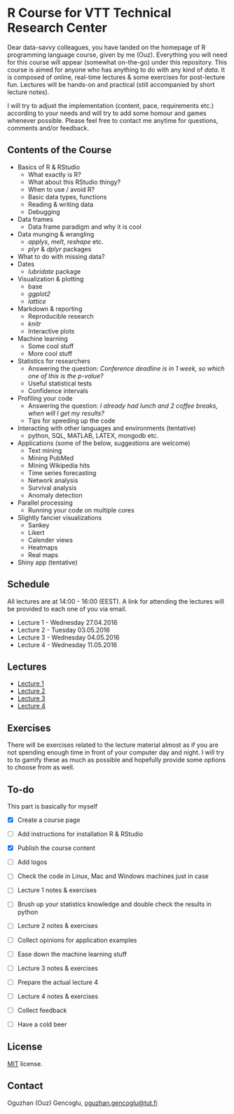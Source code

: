 R Course for VTT Technical Research Center
=====

Dear data-savvy colleagues, you have landed on the homepage of R programming language course, given by me (Ouz).
Everything you will need for this course will appear (somewhat on-the-go) under this repository.
This course is aimed for anyone who has anything to do with any kind of *data*. It is composed of online, real-time lectures & some exercises for post-lecture fun. Lectures will be hands-on and practical (still accompanied by short lecture notes).

I will try to adjust the implementation (content, pace, requirements etc.) according to your needs and will try to add some homour and games whenever possible.
Please feel free to contact me anytime for questions, comments and/or feedback.

Contents of the Course
--------
* Basics of R & RStudio 
  * What exactly is R? 
  * What about this RStudio thingy? 
  * When to use / avoid R?
  * Basic data types, functions
  * Reading & writing data
  * Debugging
* Data frames 
  * Data frame paradigm and why it is cool
* Data munging & wrangling
  * *applys*, *melt*, *reshape* etc.
  * *plyr* & *dplyr* packages
* What to do with missing data? 
* Dates 
  * *lubridate* package
* Visualization & plotting
  * base
  * *ggplot2*
  * *lattice*
* Markdown & reporting
  * Reproducible research
  * *knitr*
  * Interactive plots
* Machine learning
  * Some cool stuff
  * More cool stuff
* Statistics for researchers
  * Answering the question: *Conference deadline is in 1 week, so which one of this is the p-value?*
  * Useful statistical tests
  * Confidence intervals
* Profiling your code
  * Answering the question: *I already had lunch and 2 coffee breaks, when will I get my results?*
  * Tips for speeding up the code
* Interacting with other languages and environments (tentative)
  * python, SQL, MATLAB, LATEX, mongodb etc.
* Applications (some of the below, suggestions are welcome)
  * Text mining
  * Mining PubMed
  * Mining Wikipedia hits
  * Time series forecasting
  * Network analysis
  * Survival analysis
  * Anomaly detection
* Parallel processing
  * Running your code on multiple cores
* Slightly fancier visualizations
  * Sankey 
  * Likert
  * Calender views 
  * Heatmaps 
  * Real maps
* Shiny app (tentative)

  
Schedule
--------
All lectures are at 14:00 - 16:00 (EEST). A link for attending the lectures will be provided to each one of you via email.

* Lecture 1 - Wednesday 27.04.2016
* Lecture 2 - Tuesday 03.05.2016
* Lecture 3 - Wednesday 04.05.2016
* Lecture 4 - Wednesday 11.05.2016


Lectures
--------
* [Lecture 1](https://github.com/ogencoglu/R_for_VTT/tree/master/Lecture_1)
* [Lecture 2](https://github.com/ogencoglu/R_for_VTT/tree/master/Lecture_2)
* [Lecture 3](https://github.com/ogencoglu/R_for_VTT/tree/master/Lecture_3)
* [Lecture 4](https://github.com/ogencoglu/R_for_VTT/tree/master/Lecture_4)


Exercises
-------
There will be exercises related to the lecture material almost as if you are not spending enough time in front of your computer day and night. 
I will try to to gamify these as much as possible and hopefully provide some options to choose from as well.


To-do
-------
This part is basically for myself
- [x] Create a course page
- [ ] Add instructions for installation R & RStudio
- [x] Publish the course content
- [ ] Add logos
- [ ] Check the code in Linux, Mac and Windows machines just in case
- [ ] Lecture 1 notes & exercises
- [ ] Brush up your statistics knowledge and double check the results in python
- [ ] Lecture 2 notes & exercises
- [ ] Collect opinions for application examples
- [ ] Ease down the machine learning stuff
- [ ] Lecture 3 notes & exercises
- [ ] Prepare the actual lecture 4
- [ ] Lecture 4 notes & exercises
- [ ] Collect feedback
- [ ] Have a cold beer


License
-------
[MIT](https://github.com/ogencoglu/R_for_VTT/blob/master/license.txt) license.


Contact
---------------
Oguzhan (Ouz) Gencoglu, oguzhan.gencoglu@tut.fi
